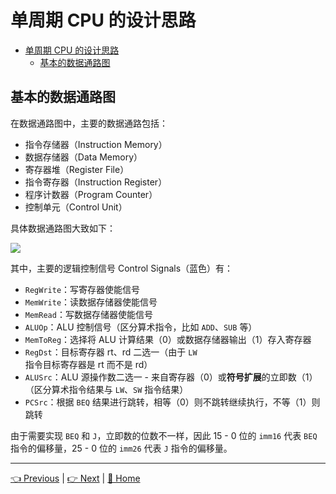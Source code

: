 # 单周期 CPU 的设计思路

- [单周期 CPU 的设计思路](#%e5%8d%95%e5%91%a8%e6%9c%9f-cpu-%e7%9a%84%e8%ae%be%e8%ae%a1%e6%80%9d%e8%b7%af)
  - [基本的数据通路图](#%e5%9f%ba%e6%9c%ac%e7%9a%84%e6%95%b0%e6%8d%ae%e9%80%9a%e8%b7%af%e5%9b%be)

## 基本的数据通路图

在数据通路图中，主要的数据通路包括：

- 指令存储器（Instruction Memory）
- 数据存储器（Data Memory）
- 寄存器堆（Register File）
- 指令寄存器（Instruction Register）
- 程序计数器（Program Counter）
- 控制单元（Control Unit）

具体数据通路图大致如下：

![](https://i.loli.net/2019/08/30/h7YVOoGpwKNb5WX.png)

其中，主要的逻辑控制信号 Control Signals（蓝色）有：

- `RegWrite`：写寄存器使能信号
- `MemWrite`：读数据存储器使能信号
- `MemRead`：写数据存储器使能信号
- `ALUOp`：ALU 控制信号（区分算术指令，比如 `ADD`、`SUB` 等）
- `MemToReg`：选择将 ALU 计算结果（0）或数据存储器输出（1）存入寄存器
- `RegDst`：目标寄存器 rt、rd 二选一（由于 `LW` 指令目标寄存器是 rt 而不是 rd）
- `ALUSrc`：ALU 源操作数二选一 - 来自寄存器（0）或**符号扩展**的立即数（1）（区分算术指令结果与 `LW`、`SW` 指令结果）
- `PCSrc`：根据 `BEQ` 结果进行跳转，相等（0）则不跳转继续执行，不等（1）则跳转

由于需要实现 `BEQ` 和 `J`，立即数的位数不一样，因此 15 - 0 位的 `imm16` 代表 `BEQ` 指令的偏移量，25 - 0 位的 `imm26` 代表 `J` 指令的偏移量。

---

[👈 Previous](./2-1_Basic.md) | [👉 Next](./2-2_Design) | [🚩 Home](../README.md)